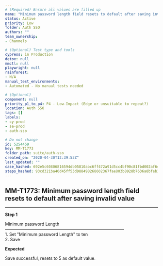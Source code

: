 ```yaml
---
# (Required) Ensure all values are filled up
name: "Minimum password length field resets to default after saving invalid value"
status: Active
priority: Low
folder: Auth SSO
authors: ""
team_ownership: 
- Channels

# (Optional) Test type and tools
cypress: in Production
detox: null
mmctl: null
playwright: null
rainforest: 
- N/A
manual_test_environments: 
- Automated - No manual tests needed

# (Optional)
component: null
priority_p1_to_p4: P4 - Low-Impact (Edge or unsuitable to repeat?)
location: Auth SSO
tags: []
labels: 
- cy-prod
- se-prod
- auth-sso

# Do not change
id: 5254459
key: MM-T1773
folder_path: suite/auth-sso
created_on: "2020-04-30T12:39:53Z"
last_updated: ""
case_hashed: 692e5c60806816594db05810abc6ff472a91d5cc4bf90c81fbd002af6c683bdfd760a89391dd6315f8c4e3af79475740
steps_hashed: 93cd321ba40d45ff53d988498268602367fae803b8928b7636a8bfeb170f367052e2a1b4e1b0d67fb54722a62557de1b
---
```


## MM-T1773: Minimum password length field resets to default after saving invalid value

---

**Step 1**

Minimum password Length\
————————————————————————————\
1\. Set "Minimum password Length" to ten\
2\. Save

**Expected**

Save successful, resets to 5 as default value.
